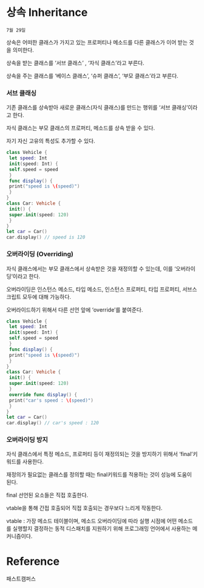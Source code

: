 # 상속 Inheritance

`7월 29일`

상속은 어떠한 클래스가 가지고 있는 프로퍼티나 메소드를 다른 클래스가 이어 받는 것을 의미한다.

상속을 받는 클래스를 ‘서브 클래스’ , ‘자식 클래스’라고 부른다.

상속을 주는 클래스를 ‘베이스 클래스’, ‘슈퍼 클래스’,  ‘부모 클래스’라고 부른다.

### 서브 클래싱

기존 클래스를 상속받아 새로운 클래스(자식 클래스)를 만드는 행위를 ‘서브 클래싱’이라고 한다.

자식 클래스는 부모 클래스의 프로퍼티, 메소드를 상속 받을 수 있다.

자기 자신 고유의 특성도 추가할 수 있다.

```swift
class Vehicle {
 let speed: Int
 init(speed: Int) {
 self.speed = speed
 }
 func display() {
 print("speed is \(speed)")
 }
}
class Car: Vehicle {
 init() {
 super.init(speed: 120)
 }
}
let car = Car()
car.display() // speed is 120
```

### 오버라이딩 (Overriding)

자식 클래스에서는 부모 클래스에서 상속받은 것을 재정의할 수 있는데, 이를 ‘오버라이딩’이라고 한다.

오버라이딩은 인스턴스 메소드, 타입 메소드, 인스턴스 프로퍼티, 타입 프로퍼티, 서브스크립트 모두에 대해 가능하다.

오버라이드하기 위해서 다른 선언 앞에 ‘override’를 붙여준다.

```swift
class Vehicle {
 let speed: Int
 init(speed: Int) {
 self.speed = speed
 }
 func display() {
 print("speed is \(speed)")
 }
}
class Car: Vehicle {
 init() {
 super.init(speed: 120)
 }
 override func display() {
 print("car's speed : \(speed)")
 }
}
let car = Car()
car.display() // car's speed : 120
```

### 오버라이딩 방지

자식 클래스에서 특정 메소드, 프로퍼티 등이 재정의되는 것을 방지하기 위해서 ‘final’키워드를 사용한다.

재정의가 필요없는 클래스를 정의할 때는 final키워드를 적용하는 것이 성능에 도움이 된다.

final 선언된 요소들은 직접 호출한다.

vtable을 통해 간접 호출되어 직접 호출되는 경우보다 느리게 작동한다.

vtable : 가장 메소드 테이블이며, 메소드 오버라이딩에 따라 실행 시점에 어떤 메소드를 실행할지 결정하는 동적 디스패치를 지원하기 위해 프로그래밍 언어에서 사용하는 메커니즘이다.

# Reference

패스트캠퍼스
